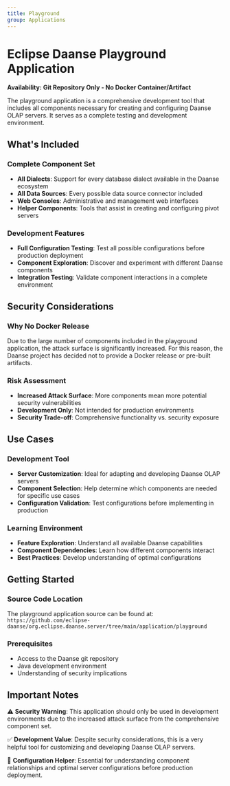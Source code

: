 ```yaml
---
title: Playground
group: Applications
---
```

# Eclipse Daanse Playground Application

**Availability: Git Repository Only - No Docker Container/Artifact**

The playground application is a comprehensive development tool that includes all components necessary for creating and configuring Daanse OLAP servers. It serves as a complete testing and development environment.

## What's Included

### Complete Component Set
- **All Dialects**: Support for every database dialect available in the Daanse ecosystem
- **All Data Sources**: Every possible data source connector included
- **Web Consoles**: Administrative and management web interfaces
- **Helper Components**: Tools that assist in creating and configuring pivot servers

### Development Features
- **Full Configuration Testing**: Test all possible configurations before production deployment
- **Component Exploration**: Discover and experiment with different Daanse components
- **Integration Testing**: Validate component interactions in a complete environment

## Security Considerations

### Why No Docker Release
Due to the large number of components included in the playground application, the attack surface is significantly increased. For this reason, the Daanse project has decided not to provide a Docker release or pre-built artifacts.

### Risk Assessment
- **Increased Attack Surface**: More components mean more potential security vulnerabilities
- **Development Only**: Not intended for production environments
- **Security Trade-off**: Comprehensive functionality vs. security exposure

## Use Cases

### Development Tool
- **Server Customization**: Ideal for adapting and developing Daanse OLAP servers
- **Component Selection**: Help determine which components are needed for specific use cases
- **Configuration Validation**: Test configurations before implementing in production

### Learning Environment
- **Feature Exploration**: Understand all available Daanse capabilities
- **Component Dependencies**: Learn how different components interact
- **Best Practices**: Develop understanding of optimal configurations

## Getting Started

### Source Code Location
The playground application source can be found at:
`https://github.com/eclipse-daanse/org.eclipse.daanse.server/tree/main/application/playground`

### Prerequisites
- Access to the Daanse git repository
- Java development environment
- Understanding of security implications

## Important Notes

⚠️ **Security Warning**: This application should only be used in development environments due to the increased attack surface from the comprehensive component set.

✅ **Development Value**: Despite security considerations, this is a very helpful tool for customizing and developing Daanse OLAP servers.

🔧 **Configuration Helper**: Essential for understanding component relationships and optimal server configurations before production deployment.